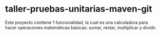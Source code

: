 # taller-pruebas-unitarias-maven-git

Este proyecto contiene 1 funcionalidad, la cual es una calculadora para hacer operaciones matemáticas básicas: sumar, restar, multiplicar y dividir.

